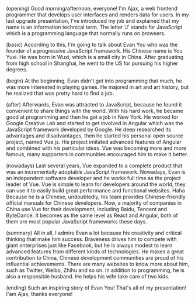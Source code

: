 (opening)
Good morning/afternoon, everyone!
I'm Ajax, a web frontend programmer that develops user interfaces and renders data for users.
In my last upgrade presentation, I've introduced my job and explained that my name is an information technical term.
The letter 'J' stands for JavaScript which is a programming language that normally runs on browsers.

(basic)
According to this, I'm going to talk about Evan You who was the founder of a progressive JavaScript framework.
His Chinese name is You Yuxi. He was born in Wuxi, which is a small city in China.
After graduating from high school in Shanghai, he went to the US for pursuing his higher degrees.

(begin)
At the beginning, Evan didn't get into programming that much, he was more interested in playing games.
He majored in art and art history, but he realized that was pretty hard to find a job.

(after)
Afterwards, Evan was attracted to JavaScript, because he found it convenient to share things with the world.
With his hard work, he became good at programming and then he got a job in New York.
He worked for Google Creative Lab and started to get involved in Angular which was the JavaScript framework developed by Google.
He deep researched its advantages and disadvantages, then he started his personal open source project, named Vue.js.
His project imitated advanced features of Angular and combined with his particular ideas.
Vue was becoming more and more famous, many supporters in communities encouraged him to make it better.

(nowadays)
Last several years, Vue expanded to a complete product that was an incrementally adoptable JavaScript framework.
Nowadays, Evan is an independent software developer and he works full time as the project leader of Vue.
Vue is simple to learn for developers around the world, they can use it to easily build great performance and functional websites.
Haha  Because he is a Chinese, undoubtedly, his team provides Chinese-friendly official manuals for Chinese developers.
Now, a majority of companies in China use Vue for their development, including Baidu, Tencent and ByteDance.
It becomes as the same level as React and Angular, both of them are most popular JavaScript frameworks these days.

(summary)
All in all, I admire Evan a lot because his creativity and critical thinking that make him success.
Braveness drives him to compete with giant enterprises just like Facebook, but he is always modest to learn advanced features from different kinds of technologies.
He makes a great contribution to China, Chinese development communities are proud of his influential achievements.
There are many websites to know more about him, such as Twitter, Weibo, Zhihu and so on.
In addition to programming, he is also a responsible husband. He helps his wife take care of two kids.

(ending)
Such an inspiring story of Evan You! That's all of my presentation! I'am Ajax, thanks everyone!